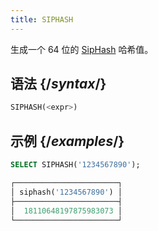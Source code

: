 ```yaml
---
title: SIPHASH
---
```


生成一个 64 位的 [SipHash](https://en.wikipedia.org/wiki/SipHash) 哈希值。

## 语法 {/*syntax*/}

```sql
SIPHASH(<expr>)
```

## 示例 {/*examples*/}

```sql
SELECT SIPHASH('1234567890');

┌───────────────────────┐
│ siphash('1234567890') │
├───────────────────────┤
│  18110648197875983073 │
└───────────────────────┘
```